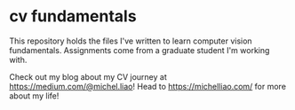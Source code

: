 # cv fundamentals

This repository holds the files I've written to learn computer vision fundamentals. Assignments come from a graduate student I'm working with.

Check out my blog about my CV journey at https://medium.com/@michel.liao! Head to https://michelliao.com/ for more about my life!